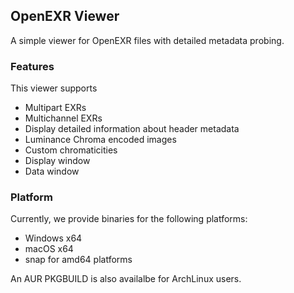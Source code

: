 ## OpenEXR Viewer

A simple viewer for OpenEXR files with detailed metadata probing.


### Features

This viewer supports
- Multipart EXRs
- Multichannel EXRs
- Display detailed information about header metadata
- Luminance Chroma encoded images
- Custom chromaticities
- Display window
- Data window


### Platform

Currently, we provide binaries for the following platforms:
- Windows x64
- macOS x64
- snap for amd64 platforms

An AUR PKGBUILD is also availalbe for ArchLinux users.
